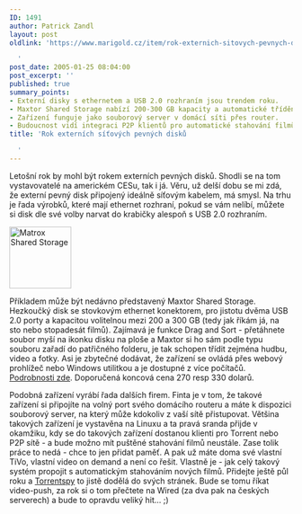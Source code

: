 ```yaml
---
ID: 1491
author: Patrick Zandl
layout: post
oldlink: 'https://www.marigold.cz/item/rok-externich-sitovych-pevnych-disku

  '
post_date: 2005-01-25 08:04:00
post_excerpt: ''
published: true
summary_points:
- Externí disky s ethernetem a USB 2.0 rozhraním jsou trendem roku.
- Maxtor Shared Storage nabízí 200-300 GB kapacity a automatické třídění souborů.
- Zařízení funguje jako souborový server v domácí síti přes router.
- Budoucnost vidí integraci P2P klientů pro automatické stahování filmů.
title: 'Rok externích síťových pevných disků

  '
---
```


<p>Letošní rok by mohl být rokem externích pevných disků. Shodli se na tom vystavovatelé na americkém CESu, tak i já. Věru, už delší dobu se mi zdá, že externí pevný disk připojený ideálně síťovým kabelem, má smysl. Na trhu je řada výrobků, které mají ethernet rozhraní, pokud se vám nelíbí, můžete si disk dle své volby narvat do krabičky alespoň s USB 2.0 rozhraním.</p>

<div class="rightbox"><img src="/wp-content/uploads/1/20050125-matroxss.jpg" alt="Matrox Shared Storage" width="110" height="110" /></div>
<p>Příkladem může být nedávno představený Maxtor Shared Storage. Hezkoučký disk se stovkovým ethernet konektorem, pro jistotu dvěma USB 2.0 porty a kapacitou volitelnou mezi 200 a 300 GB (tedy jak říkám já, na sto nebo stopadesát filmů). Zajímavá je funkce Drag and Sort - přetáhnete soubor myší na ikonku disku na ploše a Maxtor si ho sám podle typu souboru zařadí do patřičného folderu, je tak schopen třídit zejména hudbu, video a fotky. Asi je zbytečné dodávat, že zařízení se ovládá přes webový prohlížeč nebo Windows utilitkou a je dostupné z více počítačů. <a href="http://www.maxtor.com/portal/site/Maxtor/menuitem.ba88f6d7cf664718376049b291346068/?channelpath=/en_us/Products/Network%20Storage/Maxtor%20Shared%20Storage%20Family/Maxtor%20Shared%20Storage">Podrobnosti zde</a>. Doporučená koncová cena 270 resp 330 dolarů. </p>

<p>Podobná zařízení vyrábí řada dalších firem. Finta je v tom, že takové zařízení si připojíte na volný port svého domácího routeru a máte k dispozici souborový server, na který může kdokoliv z vaší sítě přistupovat. Většina takových zařízení je vystavěna na Linuxu a ta pravá sranda přijde v okamžiku, kdy se do takových zařízení dostanou klienti pro Torrent nebo P2P sítě - a bude možno mít puštěné stahování filmů neustále. Zase tolik práce to nedá - chce to jen přidat paměť. A pak už máte doma své vlastní TiVo, vlastní video on demand a není co řešit. Vlastně je - jak celý takový systém propojit s automatickým stahováním nových filmů. Přidejte ještě půl roku a <a href="http://www.torrentspy.com/">Torrentspy</a> to jistě dodělá do svých stránek. Bude se tomu říkat video-push, za rok si o tom přečtete na Wired (za dva pak na českých serverech) a bude to opravdu veliký hit&#8230; ;)
</p>